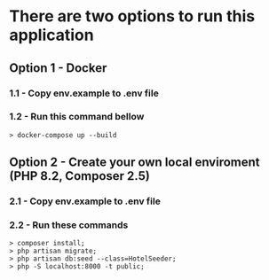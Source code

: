 # There are two options to run this application

## Option 1 - Docker

### 1.1 - Copy env.example to .env file
### 1.2 - Run this command bellow
    > docker-compose up --build


## Option 2 - Create your own local enviroment (PHP 8.2, Composer 2.5)

### 2.1 - Copy env.example to .env file

### 2.2 - Run these commands

    > composer install;    
    > php artisan migrate;
    > php artisan db:seed --class=HotelSeeder;
    > php -S localhost:8000 -t public;
